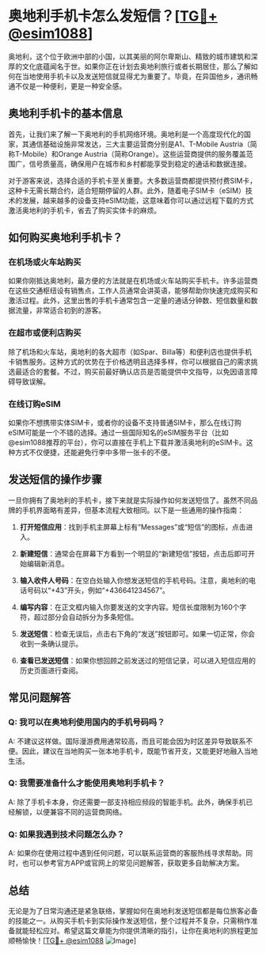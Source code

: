 # 奥地利手机卡怎么发短信？[[TG💪+ @esim1088](https://t.me/s/esim1088)]

奥地利，这个位于欧洲中部的小国，以其美丽的阿尔卑斯山、精致的城市建筑和深厚的文化底蕴闻名于世。如果你正在计划去奥地利旅行或者长期居住，那么了解如何在当地使用手机卡以及发送短信就显得尤为重要了。毕竟，在异国他乡，通讯畅通不仅是一种便利，更是一种安全感。

## 奥地利手机卡的基本信息

首先，让我们来了解一下奥地利的手机网络环境。奥地利是一个高度现代化的国家，其通信基础设施非常发达，三大主要运营商分别是A1、T-Mobile Austria（简称T-Mobile）和Orange Austria（简称Orange）。这些运营商提供的服务覆盖范围广，信号质量高，确保用户在城市和乡村都能享受到稳定的通话和数据连接。

对于游客来说，选择合适的手机卡至关重要。大多数运营商都提供预付费SIM卡，这种卡无需长期合约，适合短期停留的人群。此外，随着电子SIM卡（eSIM）技术的发展，越来越多的设备支持eSIM功能，这意味着你可以通过远程下载的方式激活奥地利的手机卡，省去了购买实体卡的麻烦。

## 如何购买奥地利手机卡？

### 在机场或火车站购买

如果你刚抵达奥地利，最方便的方法就是在机场或火车站购买手机卡。许多运营商在这些交通枢纽设有销售点，工作人员通常会讲英语，能够帮助你快速完成购买和激活过程。此外，这里出售的手机卡通常包含一定量的通话分钟数、短信数量和数据流量，非常适合初到的游客。

### 在超市或便利店购买

除了机场和火车站，奥地利的各大超市（如Spar、Billa等）和便利店也提供手机卡销售服务。这种方式的优势在于价格透明且选择多样，你可以根据自己的需求挑选最适合的套餐。不过，购买前最好确认店员是否能提供中文指导，以免因语言障碍导致误解。

### 在线订购eSIM

如果你不想携带实体SIM卡，或者你的设备不支持普通SIM卡，那么在线订购eSIM可能是一个不错的选择。通过一些国际知名的eSIM服务平台（比如@esim1088推荐的平台），你可以直接在手机上下载并激活奥地利的eSIM卡。这种方式不仅便捷，还能避免行李中多带一张卡的不便。

## 发送短信的操作步骤

一旦你拥有了奥地利的手机卡，接下来就是实际操作如何发送短信了。虽然不同品牌的手机界面略有差异，但基本流程大致相同。以下是一些通用的操作指南：

1. **打开短信应用**：找到手机主屏幕上标有“Messages”或“短信”的图标，点击进入。
   
2. **新建短信**：通常会在屏幕下方看到一个明显的“新建短信”按钮，点击后即可开始编辑新消息。

3. **输入收件人号码**：在空白处输入你想发送短信的手机号码。注意，奥地利的电话号码以“+43”开头，例如“+436641234567”。

4. **编写内容**：在正文框内输入你要发送的文字内容。短信长度限制为160个字符，超过部分会自动拆分为多条短信。

5. **发送短信**：检查无误后，点击右下角的“发送”按钮即可。如果一切正常，你会收到一条确认提示。

6. **查看已发送短信**：如果你想回顾之前发送过的短信记录，可以进入短信应用的历史页面进行查阅。

## 常见问题解答

### Q: 我可以在奥地利使用国内的手机号码吗？
A: 不建议这样做。国际漫游费用通常较高，而且可能会因为时区差异导致联系不便。因此，建议在当地购买一张本地手机卡，既能节省开支，又能更好地融入当地生活。

### Q: 我需要准备什么才能使用奥地利手机卡？
A: 除了手机卡本身，你还需要一部支持相应频段的智能手机。此外，确保手机已经解锁，以便兼容不同的运营商网络。

### Q: 如果我遇到技术问题怎么办？
A: 如果你在使用过程中遇到任何问题，可以联系运营商的客服热线寻求帮助。同时，也可以参考官方APP或官网上的常见问题解答，获取更多自助解决方案。

## 总结

无论是为了日常沟通还是紧急联络，掌握如何在奥地利发送短信都是每位旅客必备的技能之一。从购买手机卡到实际操作发送短信，整个过程并不复杂，只需稍作准备就能轻松应对。希望这篇文章能为你提供清晰的指引，让你在奥地利的旅程更加顺畅愉快！[[TG💪+ @esim1088](https://t.me/s/esim1088) ![Image](https://i.postimg.cc/4NQfJmqS/Snipaste-2025-05-13-00-14-12.png)]